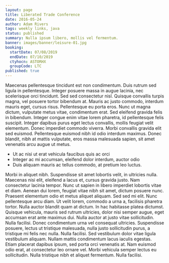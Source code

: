 ```yaml
---
layout: page
title: Liberated Trade Conference
date: 2016-05-24
author: Adam Rivers
tags: weekly links, java
status: published
summary: Nulla ipsum libero, mollis vel fermentum.
banner: images/banner/leisure-01.jpg
booking:
  startDate: 07/08/2019
  endDate: 07/10/2019
  ctyhocn: ASTORHX
  groupCode: LTC
published: true
---
```

Maecenas pellentesque tincidunt est non condimentum. Duis rutrum sed ligula in pellentesque. Integer posuere massa in augue lacinia, nec scelerisque orci tincidunt. Sed sed consectetur nisl. Quisque convallis turpis magna, vel posuere tortor bibendum at. Mauris ac justo commodo, interdum mauris eget, cursus risus. Pellentesque eu porta eros. Nunc ut magna dictum, vulputate metus vitae, condimentum erat. Sed eleifend gravida felis in bibendum. Integer congue enim vitae lorem pharetra, id pellentesque felis suscipit. Integer dapibus purus eget lectus convallis, mollis feugiat velit elementum. Donec imperdiet commodo viverra. Morbi convallis gravida elit sed euismod. Pellentesque euismod nibh id odio interdum maximus. Donec blandit, nibh at mattis vulputate, eros massa malesuada sapien, sit amet venenatis arcu augue ut metus.

* Ut ac nisi ut erat vehicula faucibus quis ac orci
* Integer ac mi accumsan, eleifend dolor interdum, auctor odio
* Duis aliquam mauris ac tellus commodo, at pretium leo luctus.

Morbi in aliquet nibh. Suspendisse sit amet lobortis velit, in ultricies nulla. Maecenas nisi elit, eleifend a lacus et, cursus gravida justo. Nam consectetur lacinia tempor. Nunc ut sapien in libero imperdiet lobortis vitae et diam. Aenean dui lorem, feugiat vitae nibh sit amet, dictum posuere nunc. Praesent elementum odio et metus aliquet aliquam. Sed sed mi elit. Nunc pellentesque arcu diam.
Ut velit lorem, commodo a urna a, facilisis pharetra tortor. Nulla auctor blandit quam at dictum. In hac habitasse platea dictumst. Quisque vehicula, mauris sed rutrum ultricies, dolor nisi semper augue, eget accumsan erat ante maximus dui. Nulla auctor at justo vitae sollicitudin. Nulla facilisi. Donec condimentum urna vel consequat ultricies. Suspendisse posuere, lectus ut tristique malesuada, nulla justo sollicitudin purus, a tristique mi felis nec nulla. Nulla facilisi. Sed vestibulum dolor vitae ligula vestibulum aliquam. Nullam mattis condimentum lacus iaculis egestas. Etiam placerat dapibus ipsum, sed porta orci venenatis at. Nam euismod odio erat, at consectetur leo ornare vel. Morbi vehicula semper lectus eu sollicitudin. Nulla tristique nibh et aliquet fermentum. Nulla facilisi.

